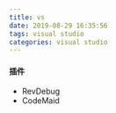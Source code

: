 ```yaml
---
title: vs
date: 2019-08-29 16:35:56
tags: visual studio
categories: visual studio
---
```

#### 插件
- RevDebug
- CodeMaid

